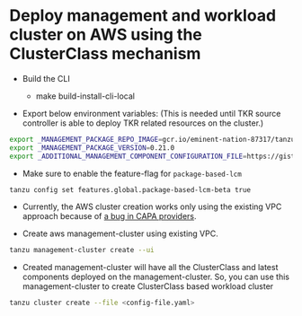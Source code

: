 # Deploy management and workload cluster on AWS using the ClusterClass mechanism

- Build the CLI
  - make build-install-cli-local

- Export below environment variables: (This is needed until TKR source controller is able to deploy TKR related resources on the cluster.)

```bash
export _MANAGEMENT_PACKAGE_REPO_IMAGE=gcr.io/eminent-nation-87317/tanzu_framework/github-actions/main/management:v0.21.0
export _MANAGEMENT_PACKAGE_VERSION=0.21.0
export _ADDITIONAL_MANAGEMENT_COMPONENT_CONFIGURATION_FILE=https://gist.githubusercontent.com/anujc25/702a8a23a72af34da26360dd21ea331b/raw/a557004baa885fa2d8d7bbc4c672d2ca6b70fc31/tkr-addons-resources-v2-v1.23.5.yaml
```

- Make sure to enable the feature-flag for `package-based-lcm`

```bash
tanzu config set features.global.package-based-lcm-beta true
```

- Currently, the AWS cluster creation works only using the existing VPC approach because of [a bug in CAPA providers](https://github.com/kubernetes-sigs/cluster-api-provider-aws/issues/3399).

- Create aws management-cluster using existing VPC.

```bash
tanzu management-cluster create --ui
```

- Created management-cluster will have all the ClusterClass and latest components deployed on the management-cluster. So, you can use this management-cluster to create ClusterClass based workload cluster

```bash
tanzu cluster create --file <config-file.yaml>
```
